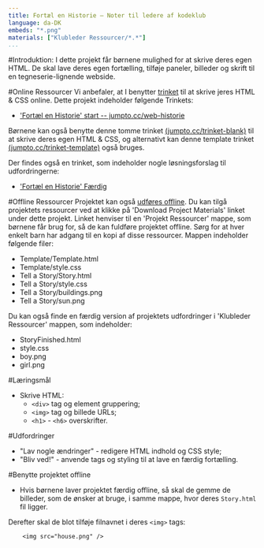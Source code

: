 ```yaml
---
title: Fortæl en Historie — Noter til ledere af kodeklub
language: da-DK
embeds: "*.png"
materials: ["Klubleder Ressourcer/*.*"]
...
```


#Introduktion:
I dette projekt får børnene mulighed for at skrive deres egen HTML. De skal lave deres egen fortælling, tilføje paneler, billeder og skrift til en tegneserie-lignende webside.

#Online Ressourcer
Vi anbefaler, at I benytter [trinket](https://trinket.io/) til at skrive jeres HTML & CSS online. Dette projekt indeholder følgende Trinkets:  
 
+ ['Fortæl en Historie' start -- jumpto.cc/web-historie](https://trinket.io/html/9adceacf5e)  

Børnene kan også benytte denne tomme trinket [(jumpto.cc/trinket-blank)](http://jumpto.cc/trinket-blank) til at skrive deres egen HTML & CSS, og alternativt kan denne template trinket [(jumpto.cc/trinket-template)](http://jumpto.cc/trinket-template) også bruges.
   
Der findes også en trinket, som indeholder nogle løsningsforslag til udfordringerne: 

+ ['Fortæl en Historie' Færdig](https://trinket.io/html/ad8c7825ec)

#Offline Ressourcer
Projektet kan også [udføres offline](../html-css.html). Du kan tilgå projektets ressourcer ved at klikke på 'Download Project Materials' linket under dette projekt. Linket henviser til en 'Projekt Ressourcer' mappe, som børnene får brug for, så de kan fuldføre projektet offline. Sørg for at hver enkelt barn har adgang til en kopi af disse ressourcer. Mappen indeholder følgende filer:

+ Template/Template.html
+ Template/style.css
+ Tell a Story/Story.html
+ Tell a Story/style.css
+ Tell a Story/buildings.png
+ Tell a Story/sun.png

Du kan også finde en færdig version af projektets udfordringer i 'Klubleder Ressourcer' mappen, som indeholder: 

+ StoryFinished.html
+ style.css
+ boy.png
+ girl.png

#Læringsmål
+ Skrive HTML:
	+ `<div>` tag og element gruppering;
	+ `<img>` tag og billede URLs;
	+ `<h1>` - `<h6>` overskrifter.

#Udfordringer
+ "Lav nogle ændringer" - redigere HTML indhold og CSS style; 
+ "Bliv ved!" - anvende tags og styling til at lave en færdig fortælling. 

#Benytte projektet offline
+ Hvis børnene laver projektet færdig offline, så skal de gemme de billeder, som de ønsker at bruge, i samme mappe, hvor deres `Story.html` fil ligger.

Derefter skal de blot tilføje filnavnet i deres `<img>` tags: 

``` 
	<img src="house.png" /> 
```  
